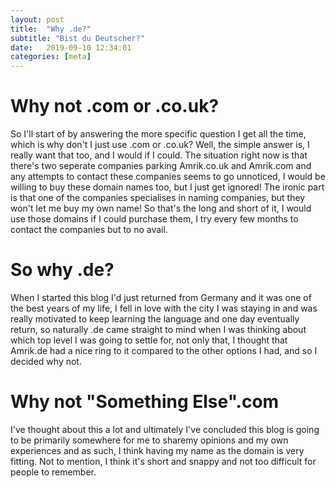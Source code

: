 ```yaml
---
layout: post
title:  "Why .de?"
subtitle: "Bist du Deutscher?"
date:   2019-09-10 12:34:01
categories: [meta]
---
```

# Why not .com or .co.uk?
So I'll start of by answering the more specific question I get all the time, which is why don't I just use .com or .co.uk?
Well, the simple answer is, I really want that too, and I would if I could. The situation right now is that there's two seperate companies parking Amrik.co.uk and Amrik.com and any attempts to contact these companies seems to go unnoticed, I would be willing to buy these domain names too, but I just get ignored! The ironic part is that one of the companies specialises in naming companies, but they won't let me buy my own name! So that's the long and short of it, I would use those domains if I could purchase them, I try every few months to contact the companies but to no avail.

# So why .de?

When I started this blog I'd just returned from Germany and it was one of the best years of my life, I fell in love with the city I was staying in and was really motivated to keep learning the language and one day eventually return, so naturally .de came straight to mind when I was thinking about which top level I was going to settle for, not only that, I thought that Amrik.de had a nice ring to it compared to the other options I had, and so I decided why not.

# Why not "Something Else".com

I've thought about this a lot and ultimately I've concluded this blog is going to be primarily somewhere for me to sharemy opinions and my own experiences and as such, I think having my name as the domain is very fitting. Not to mention, I think it's short and snappy and not too difficult for people to remember.
